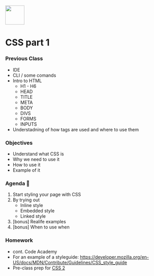 # <img src="https://cloud.githubusercontent.com/assets/8397980/19818474/bd21af4c-9d04-11e6-8df6-1ed154718dce.png" height="60">

# CSS part 1

### Previous Class
- IDE
- CLI / some comands
- Intro to HTML
  * H1 - H6
  * HEAD 
  * TITLE
  * META
  * BODY
  * DIVS
  * FORMS
  * INPUTS
- Understadning of how tags are used and where to use them

### Objectives
- Understand what CSS is
- Why we need to use it
- How to use it
- Example of it 

### Agenda :rocket:
1. Start styling your page with CSS
2. By trying out 
    * Inline style
    * Embedded style
    * Linked style
3. [bonus] Realife examples 
4. [bonus] When to use when

### Homework
- cont. Code Academy 
- For an example of a styleguide: https://developer.mozilla.org/en-US/docs/MDN/Contribute/Guidelines/CSS_style_guide
- Pre-class prep for [CSS 2](css-2/pre-class-prep.md)

